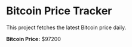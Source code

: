 # Bitcoin Price Tracker

This project fetches the latest Bitcoin price daily.

**Bitcoin Price:** $97200
